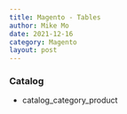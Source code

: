 ```yaml
---
title: Magento - Tables
author: Mike Mo
date: 2021-12-16
category: Magento
layout: post
---
```


### Catalog
- catalog_category_product
